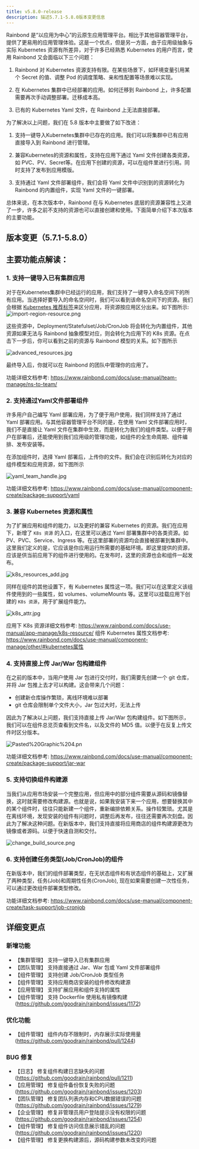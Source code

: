 ```yaml
---
title: v5.8.0-release
description: 描述5.7.1-5.8.0版本变更信息
---
```


Rainbond 是“以应用为中心”的云原生应用管理平台。相比于其他容器管理平台，提供了更易用的应用管理体验。这是一个优点，但是另一方面，由于应用级抽象与实际 Kubernetes 资源有所差异，对于许多已经熟悉 Kubernetes 的用户而言，使用 Rainbond 又会面临以下三个问题：

1. Rainbond 对 Kubernetes 资源支持有限。在某些场景下，如环境变量引用某个 Secret 的值、调整 Pod 的调度策略、亲和性配置等场景难以实现。

2. 在 Kubernetes 集群中已经部署的应用。如何迁移到 Rainbond 上，许多配置需要再次手动调整部署。迁移成本高。

3. 已有的 Kubernetes Yaml 文件，在 Rainbond 上无法直接部署。

为了解决以上问题，我们在 5.8 版本中主要做了如下改进：

1. 支持一键导入Kubernetes集群中已存在的应用。我们可以将集群中已有应用直接导入到 Rainbond 进行管理。

2. 兼容Kubernetes的资源和属性，支持在应用下通过 Yaml 文件创建各类资源，如 PVC、PV、Secret等。在应用下创建的资源，可以在组件里进行引用。同时支持了发布到应用模版。

3. 支持通过 Yaml 文件部署组件，我们会将 Yaml 文件中识别到的资源转化为 Rainbond 的内置组件，实现 Yaml 文件的一键部署。

总体来说，在本次版本中，Rainbond 在与 Kubernetes 底层的资源兼容性上又进了一步，许多之前不支持的资源也可以直接创建和使用。下面简单介绍下本次版本的主要功能。

## 版本变更（5.7.1-5.8.0）

## 主要功能点解读：

### 1. 支持一键导入已有集群应用

对于在Kubernetes集群中已经运行的应用，我们支持了一键导入命名空间下的所有应用。当选择好要导入的命名空间时，我们可以看到该命名空间下的资源。我们会根据 [Kubernetes 推荐标签](https://kubernetes.io/zh-cn/docs/concepts/overview/working-with-objects/common-labels/)来区分应用，将资源按应用区分出来。如下图所示:
![import-region-resource.png](https://grstatic.oss-cn-shanghai.aliyuncs.com/docs/5.8/community/change/import-region-resource.png)

这些资源中，Deployment/Statefulset/Job/CronJob 将会转化为内置组件，其他资源如果无法与 Rainbond 抽象模型对应，则会转化为应用下的 K8s 资源。在点击下一步后，你可以看到之前的资源与 Rainbond 模型的关系。如下图所示

![advanced_resources.jpg](https://grstatic.oss-cn-shanghai.aliyuncs.com/docs/5.8/docs/use-manual/team-manage/ns-to-team/advanced_resources.jpg)

最终导入后，你就可以在 Rainbond 的团队中管理你的应用了。

功能详细文档参考: https://www.rainbond.com/docs/use-manual/team-manage/ns-to-team/

### 2. 支持通过Yaml文件部署组件

许多用户自己编写 Yaml 部署应用，为了便于用户使用，我们同样支持了通过 Yaml 部署应用。与其他容器管理平台不同的是，在使用 Yaml 文件部署应用时，我们不是直接让 Yaml 文件在集群中生效，而是转化为我们的组件类型。以便于用户在部署后，还能使用到我们应用级的管理功能，如组件的全生命周期、组件编排、发布安装等。

在添加组件时，选择 Yaml 部署后，上传你的文件。我们会在识别后转化为对应的组件模型和应用资源，如下图所示

![yaml_team_handle.jpg](https://grstatic.oss-cn-shanghai.aliyuncs.com/docs/5.8/docs/use-manual/component-create/package-support/yaml_team_handle.jpg)

功能详细文档参考: https://www.rainbond.com/docs/use-manual/component-create/package-support/yaml

### 3. 兼容 Kubernetes 资源和属性

为了扩展应用和组件的能力，以及更好的兼容 Kubernetes 的资源。我们在应用下，新增了 `K8s 资源` 的入口，在这里可以通过 Yaml 部署集群中的各类资源。如 PV、PVC、Service、Ingress 等。在这里部署的资源均会直接被部署到集群中。这里我们定义的是，它应该是你应用运行所需要的基础环境。即这里提供的资源，应该是供当前应用下的组件进行使用的。在发布时，这里的资源也会和组件一起发布。

![k8s_resources_add.jpg](https://grstatic.oss-cn-shanghai.aliyuncs.com/docs/5.8/docs/use-manual/app-manage/k8s-resource/k8s_resources_add.jpg)

同样在组件的其他设置下，有 Kubernetes 属性这一项。我们可以在这里定义该组件使用到的一些属性，如 volumes、volumeMounts 等。这里可以挂载应用下创建的 `K8s 资源`，用于扩展组件能力。

![k8s_attr.jpg](https://grstatic.oss-cn-shanghai.aliyuncs.com/docs/5.8/community/change/k8s_attr.jpg)

应用下 K8s 资源详细文档参考: https://www.rainbond.com/docs/use-manual/app-manage/k8s-resource/
组件 Kubernetes 属性文档参考: https://www.rainbond.com/docs/use-manual/component-manage/other/#kubernetes属性

### 4. 支持直接上传 Jar/War 包构建组件

在之前的版本中，当用户使用 Jar 包进行交付时，我们需要先创建一个 git 仓库，并将 Jar 包推上去才可以构建。这会带来几个问题：

- 创建新仓库操作繁琐，离线环境难以部署
- git 仓库会限制单个文件大小，Jar 包过大时，无法上传

因此为了解决以上问题，我们支持直接上传 Jar/War 包构建组件。如下图所示，我们可以在组件总览页查看到文件名，以及文件的 MD5 值。以便于在反复上传文件时区分版本。

![Pasted%20Graphic%204.pn](https://grstatic.oss-cn-shanghai.aliyuncs.com/docs/5.8/docs/use-manual/component-create/package-support/Pasted%20Graphic%204.png)

功能详细文档参考: https://www.rainbond.com/docs/use-manual/component-create/package-support/jar-war

### 5. 支持切换组件构建源

当我们从应用市场安装一个完整应用，但应用中的部分组件需要从源码和镜像替换，这时就需要修改构建源。也就是说，如果我安装下来一个应用，想要替换其中的某个组件时，往往只能新建一个组件，重新编排依赖关系。操作较繁琐。尤其是在离线环境，发现安装的组件有问题时，调整后再发布，往往还需要再次刻盘。因此为了解决这种问题。在新版本中，我们支持直接将应用商店的组件构建源更改为镜像或者源码。以便于快速自测和交付。

![change_build_source.png](https://grstatic.oss-cn-shanghai.aliyuncs.com/docs/5.8/community/change/change_build_source.png)

### 6. 支持创建任务类型(Job/CronJob)的组件

在新版本中，我们的组件部署类型，在无状态组件和有状态组件的基础上，又扩展了两种类型，任务(Job)和周期性任务(CronJob), 现在如果需要创建一次性任务，可以通过更改组件部署类型修改。

功能详细文档参考: https://www.rainbond.com/docs/use-manual/component-create/task-support/job-cronjob

## 详细变更点

### 新增功能

- 【集群管理】 支持一键导入已有集群应用
- 【团队管理】 支持直接通过 Jar、War 包或 Yaml 文件部署组件
- 【组件管理】 支持创建 Job/CronJob 类型任务
- 【组件管理】 支持应用商店安装的组件修改构建源
- 【应用管理】 支持扩展应用和组件支持的属性
- 【组件管理】 支持 Dockerfile 使用私有镜像构建(https://github.com/goodrain/rainbond/issues/1172)

### 优化功能

- 【组件管理】 组件内存不限制时，内存展示实际使用量(https://github.com/goodrain/rainbond/pull/1244)

### BUG 修复

- 【日志】 修复组件构建日志缺失的问题(https://github.com/goodrain/rainbond/pull/1211)
- 【应用管理】 修复组件备份恢复失败的问题(https://github.com/goodrain/rainbond/issues/1203)
- 【团队管理】 修复团队列表内存和CPU数据错误的问题(https://github.com/goodrain/rainbond/issues/1279)
- 【企业管理】 修复非管理员用户登陆提示没有权限的问题(https://github.com/goodrain/rainbond/issues/1254)
- 【组件管理】 修复组件访问信息展示错乱的问题(https://github.com/goodrain/rainbond/issues/1220)
- 【组件管理】 修复更换构建源后，源码构建参数未改变的问题
